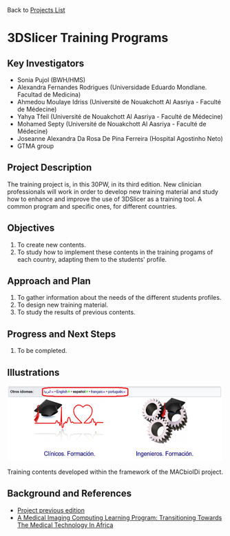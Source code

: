 Back to [Projects List](../../README.md#ProjectsList)

# 3DSlicer Training Programs

## Key Investigators

-	Sonia Pujol (BWH/HMS)
- Alexandra Fernandes Rodrigues (Universidade Eduardo Mondlane. Facultad de Medicina)
-	Ahmedou Moulaye Idriss (Université de Nouakchott Al Aasriya - Faculté de Médecine)
-	Yahya Tfeil (Université de Nouakchott Al Aasriya - Faculté de Médecine)
-	Mohamed Septy (Université de Nouakchott Al Aasriya - Faculté de Médecine)
-	Joseanne Alexandra Da Rosa De Pina Ferreira (Hospital Agostinho Neto)
-	GTMA group


## Project Description

The training project is, in this 30PW, in its third edition. New clinician professionals will work in order to develop new training material and study how to enhance and improve the use of 3DSlicer as a training tool. A common program and specific ones, for different countries.

## Objectives

1. To create new contents.
1. To study how to implement these contents in the training progams of each country, adapting them to the students' profile.


## Approach and Plan

1. To gather information about the needs of the different students profiles.
1. To design new training material.
1. To study the results of previous contents.


## Progress and Next Steps

1. To be completed.

## Illustrations

<img src="Figure1.png" width="500" height="175">

Training contents developed within the framework of the MACbioIDi project.

## Background and References

+ [Project previous edition](https://na-mic.github.io/ProjectWeek/PW28_2018_GranCanaria/Projects/3DSlicerTrainingPrograms/)
+ [A Medical Imaging Computing Learning Program: Transitioning Towards The Medical Technology In Africa](https://library.iated.org/view/AFONSOSUAREZ2018AME)
